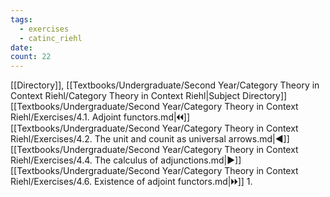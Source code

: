 ```yaml
---
tags:
  - exercises
  - catinc_riehl
date: 
count: 22
---
```

[[Directory]], [[Textbooks/Undergraduate/Second Year/Category Theory in Context Riehl/Category Theory in Context Riehl|Subject Directory]]
[[Textbooks/Undergraduate/Second Year/Category Theory in Context Riehl/Exercises/4.1. Adjoint functors.md|🞀🞀]] [[Textbooks/Undergraduate/Second Year/Category Theory in Context Riehl/Exercises/4.2. The unit and counit as universal arrows.md|◀]] [[Textbooks/Undergraduate/Second Year/Category Theory in Context Riehl/Exercises/4.4. The calculus of adjunctions.md|▶]] [[Textbooks/Undergraduate/Second Year/Category Theory in Context Riehl/Exercises/4.6. Existence of adjoint functors.md|🞂🞂]]
1. 